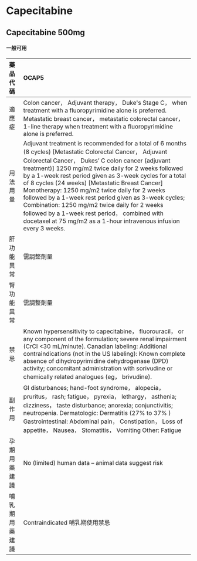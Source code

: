 # Capecitabine

## Capecitabine 500mg

#### 一般可用

| 藥品代碼       | OCAP5                                                                                                                                                                                                                                                                                                                                                                                                                                                                                                                                                                                                                  |
|:---------------|:-----------------------------------------------------------------------------------------------------------------------------------------------------------------------------------------------------------------------------------------------------------------------------------------------------------------------------------------------------------------------------------------------------------------------------------------------------------------------------------------------------------------------------------------------------------------------------------------------------------------------|
| 適應症         | Colon cancer， Adjuvant therapy， Duke's Stage C， when treatment with a fluoropyrimidine alone is preferred. Metastatic breast cancer， metastatic colorectal cancer， 1-line therapy when treatment with a fluoropyrimidine alone is preferred.                                                                                                                                                                                                                                                                                                                                                                      |
| 用法用量       | Adjuvant treatment is recommended for a total of 6 months (8 cycles) [Metastatic Colorectal Cancer， Adjuvant Colorectal Cancer， Dukes’ C colon cancer (adjuvant treatment)] 1250 mg/m2 twice daily for 2 weeks followed by a 1-week rest period given as 3-week cycles for a total of 8 cycles (24 weeks) [Metastatic Breast Cancer] Monotherapy: 1250 mg/m2 twice daily for 2 weeks followed by a 1-week rest period given as 3-week cycles; Combination: 1250 mg/m2 twice daily for 2 weeks followed by a 1-week rest period， combined with docetaxel at 75 mg/m2 as a 1-hour intravenous infusion every 3 weeks. |
| 肝功能異常     | 需調整劑量                                                                                                                                                                                                                                                                                                                                                                                                                                                                                                                                                                                                             |
| 腎功能異常     | 需調整劑量                                                                                                                                                                                                                                                                                                                                                                                                                                                                                                                                                                                                             |
| 禁忌           | Known hypersensitivity to capecitabine， fluorouracil， or any component of the formulation; severe renal impairment (CrCl <30 mL/minute). Canadian labeling: Additional contraindications (not in the US labeling): Known complete absence of dihydropyrimidine dehydrogenase (DPD) activity; concomitant administration with sorivudine or chemically related analogues (eg， brivudine).                                                                                                                                                                                                                            |
| 副作用         | GI disturbances; hand-foot syndrome， alopecia， pruritus， rash; fatigue， pyrexia， lethargy， asthenia; dizziness， taste disturbance; anorexia; conjunctivitis; neutropenia. Dermatologic: Dermatitis (27% to 37% ) Gastrointestinal: Abdominal pain， Constipation， Loss of appetite， Nausea， Stomatitis， Vomiting Other: Fatigue                                                                                                                                                                                                                                                                             |
| 孕期用藥建議   | No (limited) human data – animal data suggest risk                                                                                                                                                                                                                                                                                                                                                                                                                                                                                                                                                                     |
| 哺乳期用藥建議 | Contraindicated 哺乳期使用禁忌                                                                                                                                                                                                                                                                                                                                                                                                                                                                                                                                                                                         |

